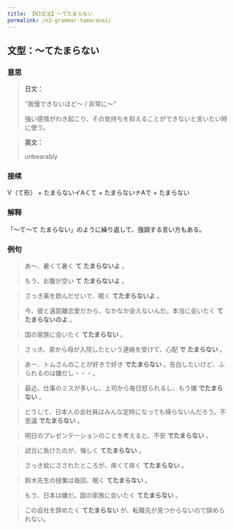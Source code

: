 ```yaml
---
title: 【N3文法】〜てたまらない
permalink: /n3-grammar-tamaranai/
---
```


## 文型：〜てたまらない

### 意思

> **日文：**
> 
> "我慢できないほど～ / 非常に～"
> 
> 強い感情がわき起こり、その気持ちを抑えることができないと言いたい時に使う。


> **英文：**
> 
> unbearably


### 接续

V（て形） \+ たまらないイAくて \+ たまらないナAで \+ たまらない

### 解释

「〜て〜て たまらない」のように繰り返して、強調する言い方もある。

### 例句

> あ～、暑くて暑く **て** **たまらないよ** 。

> もう、お腹が空い **て** **たまらないよ** 。

> さっき薬を飲んだせいで、眠く **てたまらないよ** 。

> 今、彼と遠距離恋愛だから、なかなか会えないんだ。本当に会いたく **て** **たまらないのよ** 。

> 国の家族に会いたく **てたまらない** 。

> さっき、弟から母が入院したという連絡を受けて、心配 **で** **たまらない** 。

> あー、トムさんのことが好きで好き **でたまらない** 。告白したいけど、ふられるのは嫌だし・・・。

> 最近、仕事のミスが多いし、上司から毎日怒られるし、もう嫌 **でたまらない** 。

> どうして、日本人の会社員はみんな定時になっても帰らないんだろう。不思議 **でたまらない** 。

> 明日のプレゼンテーションのことを考えると、不安 **でたまらない** 。

> 試合に負けたのが、悔しく **てたまらない** 。

> さっき蚊にさされたところが、痒くて痒く **てたまらない** 。

> 鈴木先生の授業は毎回、眠く **てたまらない** 。

> もう、日本は嫌だ。国の家族に会いたく **てたまらない** 。

> この会社を辞めたく **てたまらない** が、転職先が見つからないので辞められない。

